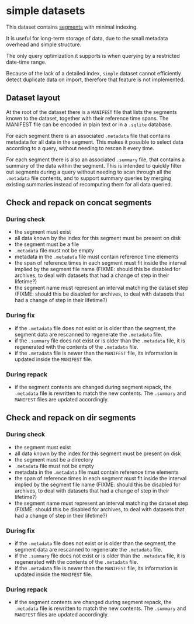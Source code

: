 # simple datasets

This dataset contains [segments](segments.md) with minimal indexing.

It is useful for long-term storage of data, due to the small metadata overhead
and simple structure.

The only query optimization it supports is when querying by a restricted
date-time range.

Because of the lack of a detailed index, `simple` dataset cannot efficiently
detect duplicate data on import, therefore that feature is not implemented.

## Dataset layout

At the root of the dataset there is a `MANIFEST` file that lists the segments
known to the dataset, together with their reference time spans. The MANIFEST
file can be encoded in plain text or in a `.sqlite` database.

For each segment there is an associated `.metadata` file that contains metadata
for all data in the segment. This makes it possible to select data according to
a query, without needing to rescan it every time.

For each segment there is also an associated `.summary` file, that contains a
summary of the data within the segment. This is intended to quickly filter out
segments during a query without needing to scan through all the `.metadata`
file contents, and to support summary queries by merging existing summaries
instead of recomputing them for all data queried.

## Check and repack on concat segments

### During check

- the segment must exist
- all data known by the index for this segment must be present on disk
- the segment must be a file
 - `.metadata` file must not be empty
 - metadata in the `.metadata` file must contain reference time elements
 - the span of reference times in each segment must fit inside the interval
   implied by the segment file name (FIXME: should this be disabled for
   archives, to deal with datasets that had a change of step in their lifetime?)
 - the segment name must represent an interval matching the dataset step
   (FIXME: should this be disabled for archives, to deal with datasets that had
   a change of step in their lifetime?)

### During fix
- if the `.metadata` file does not exist or is older than the segment, the
  segment data are rescanned to regenerate the `.metadata` file.
- if the `.summary` file does not exist or is older than the `.metadata` file,
  it is regenerated with the contents of the `.metadata` file.
- if the `.metadata` file is newer than the `MANIFEST` file, its information
  is updated inside the `MANIFEST` file.


### During repack

- if the segment contents are changed during segment repack, the
  `.metadata` file is rewritten to match the new contents. The `.summary` and
  `MANIFEST` files are updated accordingly.


## Check and repack on dir segments

### During check

- the segment must exist
- all data known by the index for this segment must be present on disk
- the segment must be a directory
 - `.metadata` file must not be empty
 - metadata in the `.metadata` file must contain reference time elements
 - the span of reference times in each segment must fit inside the interval
   implied by the segment file name (FIXME: should this be disabled for
   archives, to deal with datasets that had a change of step in their lifetime?)
 - the segment name must represent an interval matching the dataset step
   (FIXME: should this be disabled for archives, to deal with datasets that had
   a change of step in their lifetime?)

### During fix
- if the `.metadata` file does not exist or is older than the segment, the
  segment data are rescanned to regenerate the `.metadata` file.
- if the `.summary` file does not exist or is older than the `.metadata` file,
  it is regenerated with the contents of the `.metadata` file.
- if the `.metadata` file is newer than the `MANIFEST` file, its information
  is updated inside the `MANIFEST` file.


### During repack

- if the segment contents are changed during segment repack, the
  `.metadata` file is rewritten to match the new contents. The `.summary` and
  `MANIFEST` files are updated accordingly.